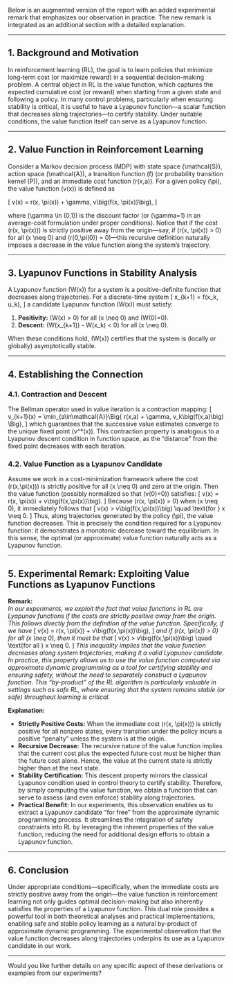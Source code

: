 Below is an augmented version of the report with an added experimental remark that emphasizes our observation in practice. The new remark is integrated as an additional section with a detailed explanation.

---

## 1. Background and Motivation

In reinforcement learning (RL), the goal is to learn policies that minimize long‐term cost (or maximize reward) in a sequential decision-making problem. A central object in RL is the value function, which captures the expected cumulative cost (or reward) when starting from a given state and following a policy. In many control problems, particularly when ensuring stability is critical, it is useful to have a Lyapunov function—a scalar function that decreases along trajectories—to certify stability. Under suitable conditions, the value function itself can serve as a Lyapunov function.

---

## 2. Value Function in Reinforcement Learning

Consider a Markov decision process (MDP) with state space \(\mathcal{S}\), action space \(\mathcal{A}\), a transition function \(f\) (or probability transition kernel \(P\)), and an immediate cost function \(r(x,a)\). For a given policy \(\pi\), the value function \(v(x)\) is defined as

\[
v(x) = r(x, \pi(x)) + \gamma\, v\big(f(x, \pi(x))\big),
\]

where \(\gamma \in (0,1)\) is the discount factor (or \(\gamma=1\) in an average-cost formulation under proper conditions). Notice that if the cost \(r(x, \pi(x))\) is strictly positive away from the origin—say, if \(r(x, \pi(x)) > 0\) for all \(x \neq 0\) and \(r(0,\pi(0)) = 0\)—this recursive definition naturally imposes a decrease in the value function along the system’s trajectory.

---

## 3. Lyapunov Functions in Stability Analysis

A Lyapunov function \(W(x)\) for a system is a positive-definite function that decreases along trajectories. For a discrete-time system 
\[
x_{k+1} = f(x_k, u_k),
\]
a candidate Lyapunov function \(W(x)\) must satisfy:
1. **Positivity:** \(W(x) > 0\) for all \(x \neq 0\) and \(W(0)=0\).
2. **Descent:** \(W(x_{k+1}) - W(x_k) < 0\) for all \(x \neq 0\).

When these conditions hold, \(W(x)\) certifies that the system is (locally or globally) asymptotically stable.

---

## 4. Establishing the Connection

### 4.1. Contraction and Descent

The Bellman operator used in value iteration is a contraction mapping:
\[
v_{k+1}(x) = \min_{a\in\mathcal{A}}\Big\{ r(x,a) + \gamma\, v_k\big(f(x,a)\big) \Big\},
\]
which guarantees that the successive value estimates converge to the unique fixed point \(v^*(x)\). This contraction property is analogous to a Lyapunov descent condition in function space, as the “distance” from the fixed point decreases with each iteration.

### 4.2. Value Function as a Lyapunov Candidate

Assume we work in a cost-minimization framework where the cost \(r(x,\pi(x))\) is strictly positive for all \(x \neq 0\) and zero at the origin. Then the value function (possibly normalized so that \(v(0)=0\)) satisfies:
\[
v(x) = r(x, \pi(x)) + v\big(f(x,\pi(x))\big).
\]
Because \(r(x, \pi(x)) > 0\) when \(x \neq 0\), it immediately follows that
\[
v(x) > v\big(f(x,\pi(x))\big) \quad \text{for } x \neq 0.
\]
Thus, along trajectories generated by the policy \(\pi\), the value function decreases. This is precisely the condition required for a Lyapunov function: it demonstrates a monotonic decrease toward the equilibrium. In this sense, the optimal (or approximate) value function naturally acts as a Lyapunov function.

---

## 5. Experimental Remark: Exploiting Value Functions as Lyapunov Functions

**Remark:**  
_In our experiments, we exploit the fact that value functions in RL are Lyapunov functions if the costs are strictly positive away from the origin. This follows directly from the definition of the value function. Specifically, if we have_
\[
v(x) = r(x, \pi(x)) + v\big(f(x,\pi(x))\big),
\]
_and if \(r(x, \pi(x)) > 0\) for all \(x \neq 0\), then it must be that_
\[
v(x) > v\big(f(x,\pi(x))\big) \quad \text{for all } x \neq 0.
\]
_This inequality implies that the value function decreases along system trajectories, making it a valid Lyapunov candidate. In practice, this property allows us to use the value function computed via approximate dynamic programming as a tool for certifying stability and ensuring safety, without the need to separately construct a Lyapunov function. This “by-product” of the RL algorithm is particularly valuable in settings such as safe RL, where ensuring that the system remains stable (or safe) throughout learning is critical._

**Explanation:**  
- **Strictly Positive Costs:** When the immediate cost \(r(x, \pi(x))\) is strictly positive for all nonzero states, every transition under the policy incurs a positive “penalty” unless the system is at the origin.
- **Recursive Decrease:** The recursive nature of the value function implies that the current cost plus the expected future cost must be higher than the future cost alone. Hence, the value at the current state is strictly higher than at the next state.
- **Stability Certification:** This descent property mirrors the classical Lyapunov condition used in control theory to certify stability. Therefore, by simply computing the value function, we obtain a function that can serve to assess (and even enforce) stability along trajectories.
- **Practical Benefit:** In our experiments, this observation enables us to extract a Lyapunov candidate “for free” from the approximate dynamic programming process. It streamlines the integration of safety constraints into RL by leveraging the inherent properties of the value function, reducing the need for additional design efforts to obtain a Lyapunov function.

---

## 6. Conclusion

Under appropriate conditions—specifically, when the immediate costs are strictly positive away from the origin—the value function in reinforcement learning not only guides optimal decision-making but also inherently satisfies the properties of a Lyapunov function. This dual role provides a powerful tool in both theoretical analyses and practical implementations, enabling safe and stable policy learning as a natural by-product of approximate dynamic programming. The experimental observation that the value function decreases along trajectories underpins its use as a Lyapunov candidate in our work.

---

Would you like further details on any specific aspect of these derivations or examples from our experiments?
